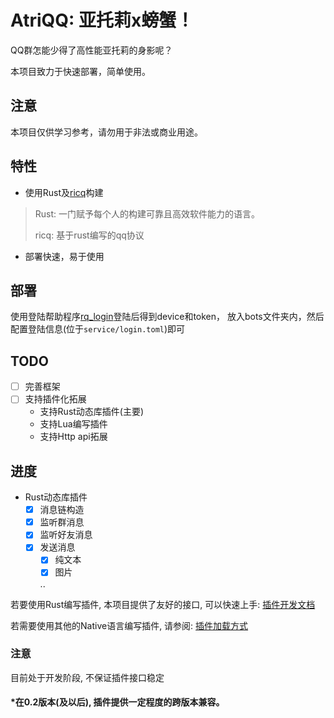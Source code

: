 # AtriQQ: 亚托莉x螃蟹！
QQ群怎能少得了高性能亚托莉的身影呢？

本项目致力于快速部署，简单使用。

## 注意
本项目仅供学习参考，请勿用于非法或商业用途。

## 特性
- 使用Rust及[ricq](https://github.com/lz1998/ricq)构建
> Rust: 一门赋予每个人的构建可靠且高效软件能力的语言。
> 
> ricq: 基于rust编写的qq协议
- 部署快速，易于使用

## 部署
使用登陆帮助程序[rq_login](https://github.com/LaoLittle/rq_login)登陆后得到device和token，
放入bots文件夹内，然后配置登陆信息(位于`service/login.toml`)即可

## TODO
 - [ ] 完善框架
 - [ ] 支持插件化拓展
   - 支持Rust动态库插件(主要)
   - 支持Lua编写插件
   - 支持Http api拓展

## 进度

- Rust动态库插件
  - [x] 消息链构造
  - [x] 监听群消息
  - [x] 监听好友消息
  - [x] 发送消息
    - [x] 纯文本
    - [x] 图片
  
    ..
  
若要使用Rust编写插件, 本项目提供了友好的接口, 可以快速上手:
[插件开发文档](atri_plugin/README.md)

若需要使用其他的Native语言编写插件, 请参阅:
[插件加载方式](Plugin.md)

### 注意
目前处于开发阶段, 不保证插件接口稳定

#### *在0.2版本(及以后), 插件提供一定程度的跨版本兼容。